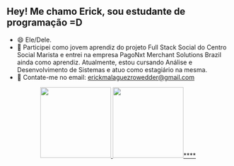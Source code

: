 ## Hey! Me chamo Erick, sou estudante de programação =D

- 😄 Ele/Dele.
- 🌱 Participei como jovem aprendiz do projeto Full Stack Social do Centro Social Marista e entrei na empresa PagoNxt Merchant Solutions Brazil ainda como aprendiz. Atualmente, estou cursando Análise e Desenvolvimento de Sistemas e atuo como estagiário na mesma.
- 💬 Contate-me no email: erickmalaguezrowedder@gmail.com 

<div align="center">
  <a href="https://github-readme-stats.vercel.app/api?username=erickmrowedder">
  <img height="160em" src="https://github-readme-stats.vercel.app/api?username=erickmrowedder&show_icons=true&theme=tokyonight&include_all_commits=true&count_private=true"/>
    <img height="160em" src="https://github-readme-stats.vercel.app/api/top-langs/?username=erickmrowedder&layout=compact&theme=tokyonight"/>****
   </div>


